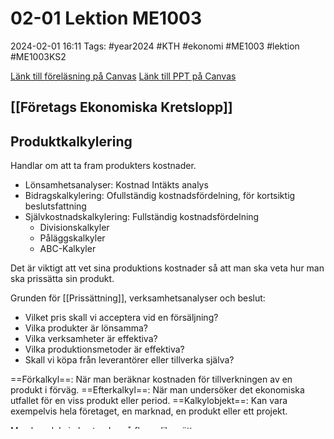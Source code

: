 # 02-01 Lektion ME1003

2024-02-01 16:11
Tags: #year2024 #KTH #ekonomi #ME1003 #lektion #ME1003KS2

[Länk till föreläsning på Canvas](https://canvas.kth.se/courses/44986/external_tools/2427)
[Länk till PPT på Canvas](https://canvas.kth.se/courses/44986/files/folder/2.%20F%C3%B6rel%C3%A4sningar?preview=7575247)

## [[Företags Ekonomiska Kretslopp]]

## Produktkalkylering

Handlar om att ta fram produkters kostnader.

- Lönsamhetsanalyser: Kostnad Intäkts analys
- Bidragskalkylering: Ofullständig kostnadsfördelning, för kortsiktig beslutsfattning
- Självkostnadskalkylering: Fullständig kostnadsfördelning
	- Divisionskalkyler
	- Påläggskalkyler
	- ABC-Kalkyler

Det är viktigt att vet sina produktions kostnader så att man ska veta hur man ska prissätta sin produkt.

Grunden för [[Prissättning]], verksamhetsanalyser och beslut:

- Vilket pris skall vi acceptera vid en försäljning?
- Vilka produkter är lönsamma?
- Vilka verksamheter är effektiva?
- Vilka produktionsmetoder är effektiva?
- Skall vi köpa från leverantörer eller tillverka själva?

==Förkalkyl==: När man beräknar kostnaden för tillverkningen av en produkt i förväg.
==Efterkalkyl==: När man undersöker det ekonomiska utfallet för en viss produkt eller period.
==Kalkylobjekt==: Kan vara exempelvis hela företaget, en marknad, en produkt eller ett projekt.

Man kan dela in kostnader på flera olika sätt:

- ==Verksamhetsvolym==
	- ==Rörliga kostnader==: Kostnader som beror på vår försäljning
	- ==Fasta kostnader==: Kostnader som inte beror på vår försäljning, exempelvis lokalhyra
- ==Kostnadsfördelningsprincipen==
	- ==Direkta kostnader==: Hör i hopp med rörliga kostnader
	- ==Indirekta kostnader==: Hör i hopp med fasta kostnader
- ==Handlingssituation==
	- ==Särkostnader==: Hör i hopp med rörliga kostnader
	- ==Samkostnader==: Hör i hopp med fasta kostnader

## K/I Analys

Totala kostnader:
$Totala Kostnader = Fasta Kostnader + Rörliga Kostnader * Volym$
$\color{red}TK = FK + RK * Volym$

Nollpunkten:
$Totala Intäkter = Totala Kostnader$

Kritisk Volym:
Volymen när TI = TK

Säkerhetsmarginal:
Verklig Volym - Kritisk Volym

$Täckningsbidrag = Särintäkter - Särkostnader$
$Resultat = Täckningsbidrag - Samkostnader$

## Flashcards
